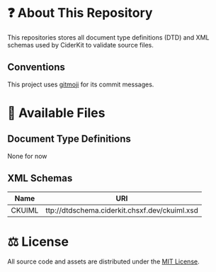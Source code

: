 # ❓ About This Repository

This repositories stores all document type definitions (DTD) and XML schemas used by CiderKit to validate source files.

## Conventions

This project uses [gitmoji](https://gitmoji.dev) for its commit messages.

# 🔗 Available Files

## Document Type Definitions

None for now

## XML Schemas

| Name   | URI                                           |
| ------ | --------------------------------------------- |
| CKUIML | ttp://dtdschema.ciderkit.chsxf.dev/ckuiml.xsd |

# ⚖️ License

All source code and assets are distributed under the [MIT License](LICENSE).
